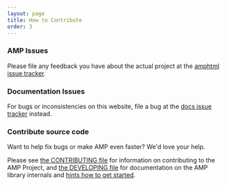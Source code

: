 ```yaml
---
layout: page
title: How to Contribute
order: 3
---
```


### AMP Issues

Please file any feedback you have about the actual project at the [amphtml issue tracker](https://github.com/ampproject/amphtml/issues).

### Documentation Issues

For bugs or inconsistencies on this website, file a bug at the [docs issue tracker](https://github.com/ampproject/docs/issues) instead.

### Contribute source code

Want to help fix bugs or make AMP even faster? We'd love your help.

Please see [the CONTRIBUTING file](https://github.com/ampproject/amphtml/blob/master/CONTRIBUTING.md) for information on contributing to the AMP Project, and [the DEVELOPING file](https://github.com/ampproject/amphtml/blob/master/DEVELOPING.md) for documentation on the AMP library internals and [hints how to get started](https://github.com/ampproject/amphtml/blob/master/DEVELOPING.md#starter-issues).